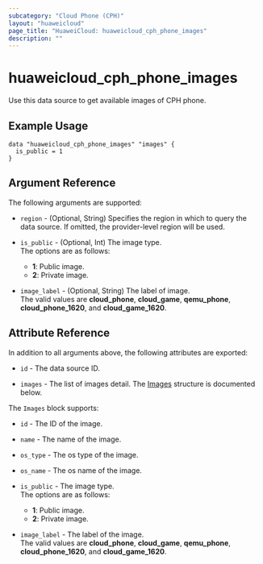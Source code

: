 ```yaml
---
subcategory: "Cloud Phone (CPH)"
layout: "huaweicloud"
page_title: "HuaweiCloud: huaweicloud_cph_phone_images"
description: ""
---
```


# huaweicloud_cph_phone_images

Use this data source to get available images of CPH phone.

## Example Usage

```
data "huaweicloud_cph_phone_images" "images" {
  is_public = 1
}
```

## Argument Reference

The following arguments are supported:

* `region` - (Optional, String) Specifies the region in which to query the data source.
  If omitted, the provider-level region will be used.

* `is_public` - (Optional, Int) The image type.  
  The options are as follows:
    - **1**: Public image.
    - **2**: Private image.

* `image_label` - (Optional, String) The label of image.  
  The valid values are **cloud_phone**, **cloud_game**, **qemu_phone**, **cloud_phone_1620**, and **cloud_game_1620**.

## Attribute Reference

In addition to all arguments above, the following attributes are exported:

* `id` - The data source ID.

* `images` - The list of images detail.
  The [Images](#phoneImages_Images) structure is documented below.

<a name="phoneImages_Images"></a>
The `Images` block supports:

* `id` - The ID of the image.

* `name` - The name of the image.

* `os_type` - The os type of the image.

* `os_name` - The os name of the image.

* `is_public` - The image type.  
  The options are as follows:
    - **1**: Public image.
    - **2**: Private image.

* `image_label` - The label of the image.  
  The valid values are **cloud_phone**, **cloud_game**, **qemu_phone**, **cloud_phone_1620**, and **cloud_game_1620**.
